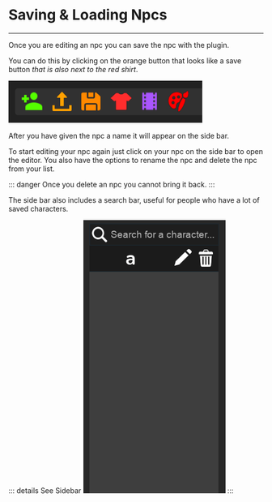 # Saving & Loading Npcs
<hr>

Once you are editing an npc you can save the npc with the plugin.

You can do this by clicking on the orange button that looks like a save button _that is also next to the red shirt_.

![image](/assets/tutorialAssets/TopBarImage.png)

After you have given the npc a name it will appear on the side bar.

To start editing your npc again just click on your npc on the side bar to open the editor.
You also have the options to rename the npc and delete the npc from your list.

::: danger
Once you delete an npc you cannot bring it back.
:::

The side bar also includes a search bar, useful for people who have a lot of saved characters.

::: details See Sidebar
![image](/assets/tutorialAssets/SideBar.png)
:::
